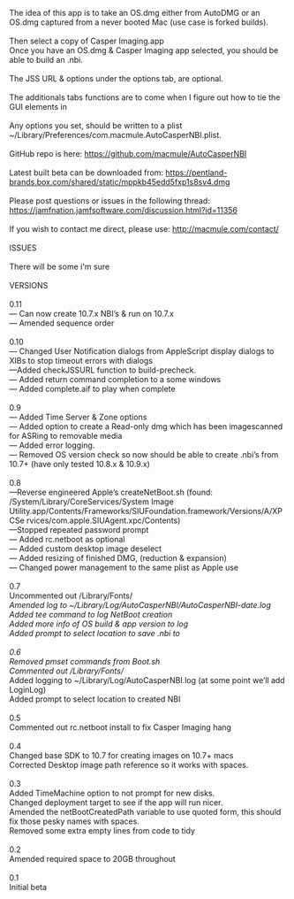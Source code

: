 The idea of this app is to take an OS.dmg either from AutoDMG or an OS.dmg captured from a never booted Mac (use case is forked builds).<br>
<br>
Then select a copy of Casper Imaging.app<br>
Once you have an OS.dmg & Casper Imaging app selected, you should be able to build an .nbi.<br>
<br>
The JSS URL & options under the options tab, are optional.<br>
<br>
The additionals tabs functions are to come when I figure out how to tie the GUI elements in<br>
<br>
Any options you set, should be written to a plist ~/Library/Preferences/com.macmule.AutoCasperNBI.plist.<br>
<br>
GitHub repo is here: https://github.com/macmule/AutoCasperNBI<br>
<br>
Latest built beta can be downloaded from:  https://pentland-brands.box.com/shared/static/mppkb45edd5fxp1s8sv4.dmg<br>
<br>
Please post questions or issues in the following thread: https://jamfnation.jamfsoftware.com/discussion.html?id=11356<br>
<br>
If you wish to contact me direct, please use: http://macmule.com/contact/<br>
<br>
ISSUES<br>
<br>
There will be some i'm sure<br>
<br>
VERSIONS<br>
<br>
0.11<br>
— Can now create 10.7.x NBI’s & run on 10.7.x<br>
— Amended sequence order<br>
<br>
0.10<br>
— Changed User Notification dialogs from AppleScript display dialogs to
XIBs to stop timeout errors with dialogs<br>
—Added checkJSSURL function to build-precheck.<br>
— Added return command completion to a some windows<br>
— Added complete.aif to play when complete<br>
<br>
0.9<br>
— Added Time Server & Zone options<br>
— Added option to create a Read-only dmg which has been imagescanned
for ASRing to removable media<br>
— Added error logging.<br>
— Removed OS version check so now should be able to create .nbi’s from
10.7+ (have only tested 10.8.x & 10.9.x)<br>
<br>
0.8<br>
—Reverse engineered Apple’s createNetBoot.sh (found:
/System/Library/CoreServices/System Image
Utility.app/Contents/Frameworks/SIUFoundation.framework/Versions/A/XPCSe
rvices/com.apple.SIUAgent.xpc/Contents)<br>
—Stopped repeated password prompt<br>
— Added rc.netboot as optional<br>
— Added custom desktop image deselect<br>
— Added resizing of finished DMG, (reduction & expansion)<br>
— Changed power management to the same plist as Apple use<br>
<br>
0.7<br>
Uncommented out /Library/Fonts/*<br>
Amended log to ~/Library/Log/AutoCasperNBI/AutoCasperNBI-date.log<br>
Added tee command to log NetBoot creation<br>
Added more info of OS build & app version to log<br>
Added prompt to select location to save .nbi to<br>
<br>
0.6<br>
Removed pmset commands from Boot.sh<br>
Commented out /Library/Fonts/*<br>
Added logging to ~/Library/Log/AutoCasperNBI.log (at some point we’ll add LoginLog)<br>
Added prompt to select location to created NBI<br>
<br>
0.5 <br>
Commented out rc.netboot install to fix Casper Imaging hang<br>
<br>
0.4<br>
Changed base SDK to 10.7 for creating images on 10.7+ macs<br>
Corrected Desktop image path reference so it works with spaces.<br>
<br>
0.3<br>
Added TimeMachine option to not prompt for new disks.<br>
Changed deployment target to see if the app will run nicer.<br>
Amended the netBootCreatedPath variable to use quoted form, this should fix those pesky names with spaces.<br>
Removed some extra empty lines from code to tidy<br>
<br>
0.2<br>
Amended required space to 20GB throughout<br>
<br>
0.1<br>
Initial beta<br>
